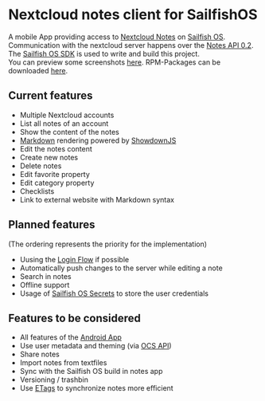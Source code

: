 # Nextcloud notes client for SailfishOS

A mobile App providing access to [Nextcloud Notes](https://github.com/nextcloud/notes) on [Sailfish OS](https://sailfishos.org).  
Communication with the nextcloud server happens over the [Notes API 0.2](https://github.com/nextcloud/notes/wiki/API-0.2).  
The [Sailfish OS SDK](https://sailfishos.org/wiki/Application_SDK) is used to write and build this project.  
You can preview some screenshots [here](https://www.scharel.name/harbour/nextcloudnotes/).
RPM-Packages can be downloaded [here](https://cloud.scharel.name/s/harbour-nextcloudnotes).

## Current features

- Multiple Nextcloud accounts
- List all notes of an account
- Show the content of the notes
- [Markdown](https://en.wikipedia.org/wiki/Markdown) rendering powered by [ShowdownJS](https://github.com/showdownjs/showdown)
- Edit the notes content
- Create new notes
- Delete notes
- Edit favorite property
- Edit category property
- Checklists
- Link to external website with Markdown syntax

## Planned features

(The ordering represents the priority for the implementation)
- Uusing the [Login Flow](https://docs.nextcloud.com/server/14/developer_manual/client_apis/LoginFlow/index.html) if possible
- Automatically push changes to the server while editing a note
- Search in notes
- Offline support
- Usage of [Sailfish OS Secrets](https://sailfishos.org/wiki/Secrets_and_Crypto) to store the user credentials

## Features to be considered

- All features of the [Android App](https://github.com/stefan-niedermann/nextcloud-notes)
- Use user metadata and theming (via [OCS API](https://docs.nextcloud.com/server/14/developer_manual/client_apis/OCS/index.html))
- Share notes
- Import notes from textfiles
- Sync with the Sailfish OS build in notes app
- Versioning / trashbin
- Use [ETags](https://de.wikipedia.org/wiki/HTTP_ETag) to synchronize notes more efficient

